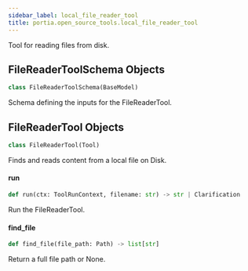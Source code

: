 ```yaml
---
sidebar_label: local_file_reader_tool
title: portia.open_source_tools.local_file_reader_tool
---
```


Tool for reading files from disk.

## FileReaderToolSchema Objects

```python
class FileReaderToolSchema(BaseModel)
```

Schema defining the inputs for the FileReaderTool.

## FileReaderTool Objects

```python
class FileReaderTool(Tool)
```

Finds and reads content from a local file on Disk.

#### run

```python
def run(ctx: ToolRunContext, filename: str) -> str | Clarification
```

Run the FileReaderTool.

#### find\_file

```python
def find_file(file_path: Path) -> list[str]
```

Return a full file path or None.

